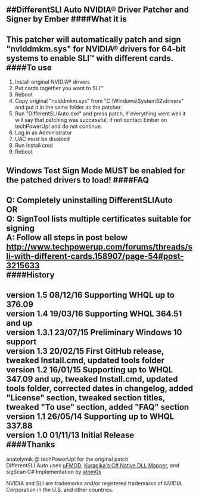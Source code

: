 ##DifferentSLI Auto NVIDIA® Driver Patcher and Signer by Ember
####What it is
---
This patcher will automatically patch and sign "nvlddmkm.sys" for NVIDIA® drivers for 64-bit systems to enable SLI™ with different cards.
####To use
---
1. Install original NVIDIA® drivers
2. Put cards together you want to SLI™
3. Reboot
4. Copy original "nvlddmkm.sys" from "C:\Windows\System32\drivers\" and put it in the same folder as the patcher.
5. Run "DifferentSLIAuto.exe" and press patch, if everything went well it will say that patching was successful, if not contact Ember on techPowerUp! and do not continue.
6. Log in as Administrator
7. UAC must be disabled
8. Run Install.cmd
9. Reboot

Windows Test Sign Mode MUST be enabled for the patched drivers to load!
####FAQ
---
   Q: Completely uninstalling DifferentSLIAuto  
   OR  
   Q: SignTool lists multiple certificates suitable for signing  
   A: Follow all steps in post below  
   http://www.techpowerup.com/forums/threads/sli-with-different-cards.158907/page-54#post-3215633  
####History
---
   version 1.5 08/12/16 Supporting WHQL up to 376.09  
   version 1.4 19/03/16 Supporting WHQL 364.51 and up  
   version 1.3.1 23/07/15 Preliminary Windows 10 support  
   version 1.3 20/02/15 First GitHub release, tweaked Install.cmd, updated tools folder  
   version 1.2 16/01/15 Supporting up to WHQL 347.09 and up, tweaked Install.cmd, updated tools folder, corrected dates in changelog, added "License" section, tweaked section titles, tweaked "To use" section, added "FAQ" section  
   version 1.1 26/05/14 Supporting up to WHQL 337.88  
   version 1.0 01/11/13 Initial Release  
####Thanks
---
   anatolymik @ techPowerUp! for the original patch  
   DifferentSLI Auto uses [uFMOD](http://ufmod.sourceforge.net/), [Kurapika's C# Native DLL Mapper](http://forum.exetools.com/showthread.php?t=15309), and sigScan C# Implementation by [atom0s](https://github.com/atom0s)

NVIDIA and SLI are trademarks and/or registered trademarks of NVIDIA Corporation in the U.S. and other countries.
